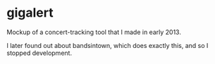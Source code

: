 # gigalert
Mockup of a concert-tracking tool that I made in early 2013.

I later found out about bandsintown, which does exactly this, and so I stopped development.
